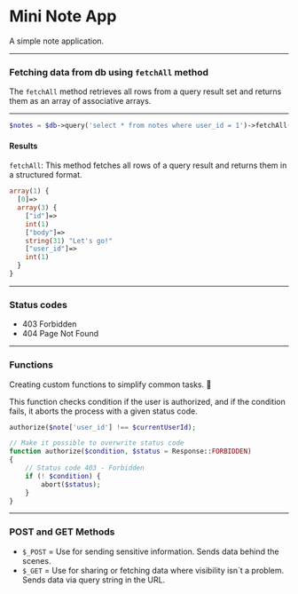 # Mini Note App

A simple note application.

___

### Fetching data from db using `fetchAll` method

The `fetchAll` method retrieves all rows from a query result set and returns them as an array of associative arrays.

___

```php
$notes = $db->query('select * from notes where user_id = 1')->fetchAll();
```

#### Results

`fetchAll`: This method fetches all rows of a query result and returns them in a structured format.

```php
array(1) {
  [0]=>
  array(3) {
    ["id"]=>
    int(1)
    ["body"]=>
    string(31) "Let's go!"
    ["user_id"]=>
    int(1)
  }
}
```

___

### Status codes

- 403 Forbidden
- 404 Page Not Found

___

### Functions

Creating custom functions to simplify common tasks. 📁

This function checks condition if the user is authorized, and if the condition fails, it aborts the process with a given status code. 

```php
authorize($note['user_id'] !== $currentUserId);

// Make it possible to overwrite status code
function authorize($condition, $status = Response::FORBIDDEN)
{
    // Status code 403 - Forbidden
    if (! $condition) {
        abort($status);
    }
}
```

___

### POST and GET Methods

- `$_POST` = Use for sending sensitive information. Sends data behind the scenes.
- `$_GET` = Use for sharing or fetching data where visibility isn´t a problem. Sends data via query string in the URL.